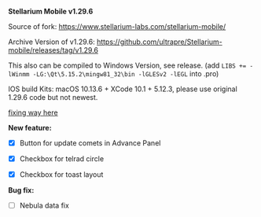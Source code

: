 **Stellarium Mobile  v1.29.6**



Source of fork: https://www.stellarium-labs.com/stellarium-mobile/

Archive Version of v1.29.6: https://github.com/ultrapre/Stellarium-mobile/releases/tag/v1.29.6

This also can be compiled to Windows Version, see release. (add `LIBS += -lWinmm -LG:\Qt\5.15.2\mingw81_32\bin -lGLESv2 -lEGL` into .pro)

IOS build Kits: macOS 10.13.6 + XCode 10.1 + 5.12.3, please use original 1.29.6 code but not newest.

[fixing way here](https://github.com/ultrapre/stellarium_lite)

**New feature:**

- [x] Button for update comets in Advance Panel

- [x] Checkbox for telrad circle

- [x] Checkbox for toast layout



**Bug fix:**

- [ ] Nebula data fix

